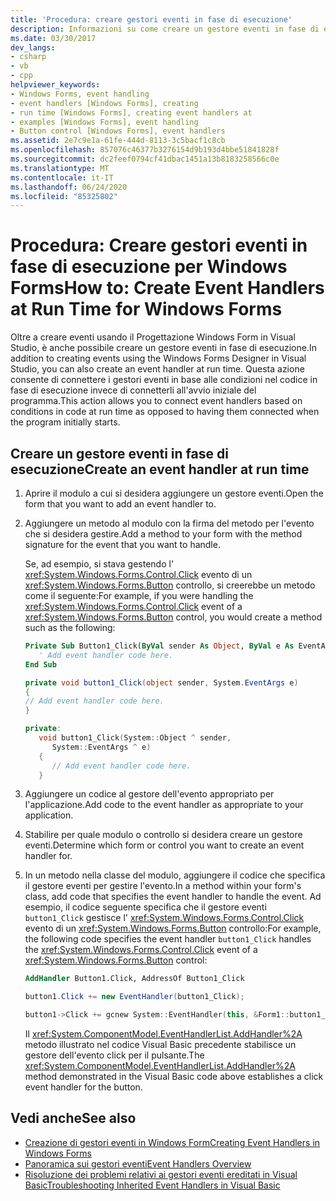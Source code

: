 ```yaml
---
title: 'Procedura: creare gestori eventi in fase di esecuzione'
description: Informazioni su come creare un gestore eventi in fase di esecuzione con il Progettazione Windows Form in Visual Studio. Questa azione consente di connettere i gestori eventi in fase di esecuzione.
ms.date: 03/30/2017
dev_langs:
- csharp
- vb
- cpp
helpviewer_keywords:
- Windows Forms, event handling
- event handlers [Windows Forms], creating
- run time [Windows Forms], creating event handlers at
- examples [Windows Forms], event handling
- Button control [Windows Forms], event handlers
ms.assetid: 2e7c9e1a-61fe-444d-8113-3c5bacf1c8cb
ms.openlocfilehash: 857076c46377b3276154d9b193d4bbe51841828f
ms.sourcegitcommit: dc2feef0794cf41dbac1451a13b8183258566c0e
ms.translationtype: MT
ms.contentlocale: it-IT
ms.lasthandoff: 06/24/2020
ms.locfileid: "85325802"
---
```

# <a name="how-to-create-event-handlers-at-run-time-for-windows-forms"></a><span data-ttu-id="16f4e-104">Procedura: Creare gestori eventi in fase di esecuzione per Windows Forms</span><span class="sxs-lookup"><span data-stu-id="16f4e-104">How to: Create Event Handlers at Run Time for Windows Forms</span></span>

<span data-ttu-id="16f4e-105">Oltre a creare eventi usando il Progettazione Windows Form in Visual Studio, è anche possibile creare un gestore eventi in fase di esecuzione.</span><span class="sxs-lookup"><span data-stu-id="16f4e-105">In addition to creating events using the Windows Forms Designer in Visual Studio, you can also create an event handler at run time.</span></span> <span data-ttu-id="16f4e-106">Questa azione consente di connettere i gestori eventi in base alle condizioni nel codice in fase di esecuzione invece di connetterli all'avvio iniziale del programma.</span><span class="sxs-lookup"><span data-stu-id="16f4e-106">This action allows you to connect event handlers based on conditions in code at run time as opposed to having them connected when the program initially starts.</span></span>

## <a name="create-an-event-handler-at-run-time"></a><span data-ttu-id="16f4e-107">Creare un gestore eventi in fase di esecuzione</span><span class="sxs-lookup"><span data-stu-id="16f4e-107">Create an event handler at run time</span></span>

1. <span data-ttu-id="16f4e-108">Aprire il modulo a cui si desidera aggiungere un gestore eventi.</span><span class="sxs-lookup"><span data-stu-id="16f4e-108">Open the form that you want to add an event handler to.</span></span>

2. <span data-ttu-id="16f4e-109">Aggiungere un metodo al modulo con la firma del metodo per l'evento che si desidera gestire.</span><span class="sxs-lookup"><span data-stu-id="16f4e-109">Add a method to your form with the method signature for the event that you want to handle.</span></span>

     <span data-ttu-id="16f4e-110">Se, ad esempio, si stava gestendo l' <xref:System.Windows.Forms.Control.Click> evento di un <xref:System.Windows.Forms.Button> controllo, si creerebbe un metodo come il seguente:</span><span class="sxs-lookup"><span data-stu-id="16f4e-110">For example, if you were handling the <xref:System.Windows.Forms.Control.Click> event of a <xref:System.Windows.Forms.Button> control, you would create a method such as the following:</span></span>

    ```vb
    Private Sub Button1_Click(ByVal sender As Object, ByVal e As EventArgs)
       ' Add event handler code here.
    End Sub
    ```

    ```csharp
    private void button1_Click(object sender, System.EventArgs e)
    {
    // Add event handler code here.
    }
    ```

    ```cpp
    private:
       void button1_Click(System::Object ^ sender,
          System::EventArgs ^ e)
       {
          // Add event handler code here.
       }
    ```

3. <span data-ttu-id="16f4e-111">Aggiungere un codice al gestore dell'evento appropriato per l'applicazione.</span><span class="sxs-lookup"><span data-stu-id="16f4e-111">Add code to the event handler as appropriate to your application.</span></span>

4. <span data-ttu-id="16f4e-112">Stabilire per quale modulo o controllo si desidera creare un gestore eventi.</span><span class="sxs-lookup"><span data-stu-id="16f4e-112">Determine which form or control you want to create an event handler for.</span></span>

5. <span data-ttu-id="16f4e-113">In un metodo nella classe del modulo, aggiungere il codice che specifica il gestore eventi per gestire l'evento.</span><span class="sxs-lookup"><span data-stu-id="16f4e-113">In a method within your form's class, add code that specifies the event handler to handle the event.</span></span> <span data-ttu-id="16f4e-114">Ad esempio, il codice seguente specifica che il gestore eventi `button1_Click` gestisce l' <xref:System.Windows.Forms.Control.Click> evento di un <xref:System.Windows.Forms.Button> controllo:</span><span class="sxs-lookup"><span data-stu-id="16f4e-114">For example, the following code specifies the event handler `button1_Click` handles the <xref:System.Windows.Forms.Control.Click> event of a <xref:System.Windows.Forms.Button> control:</span></span>

    ```vb
    AddHandler Button1.Click, AddressOf Button1_Click
    ```

    ```csharp
    button1.Click += new EventHandler(button1_Click);
    ```

    ```cpp
    button1->Click += gcnew System::EventHandler(this, &Form1::button1_Click);
    ```

     <span data-ttu-id="16f4e-115">Il <xref:System.ComponentModel.EventHandlerList.AddHandler%2A> metodo illustrato nel codice Visual Basic precedente stabilisce un gestore dell'evento click per il pulsante.</span><span class="sxs-lookup"><span data-stu-id="16f4e-115">The <xref:System.ComponentModel.EventHandlerList.AddHandler%2A> method demonstrated in the Visual Basic code above establishes a click event handler for the button.</span></span>

## <a name="see-also"></a><span data-ttu-id="16f4e-116">Vedi anche</span><span class="sxs-lookup"><span data-stu-id="16f4e-116">See also</span></span>

- [<span data-ttu-id="16f4e-117">Creazione di gestori eventi in Windows Form</span><span class="sxs-lookup"><span data-stu-id="16f4e-117">Creating Event Handlers in Windows Forms</span></span>](creating-event-handlers-in-windows-forms.md)
- [<span data-ttu-id="16f4e-118">Panoramica sui gestori eventi</span><span class="sxs-lookup"><span data-stu-id="16f4e-118">Event Handlers Overview</span></span>](event-handlers-overview-windows-forms.md)
- [<span data-ttu-id="16f4e-119">Risoluzione dei problemi relativi ai gestori eventi ereditati in Visual Basic</span><span class="sxs-lookup"><span data-stu-id="16f4e-119">Troubleshooting Inherited Event Handlers in Visual Basic</span></span>](../../visual-basic/programming-guide/language-features/events/troubleshooting-inherited-event-handlers.md)
